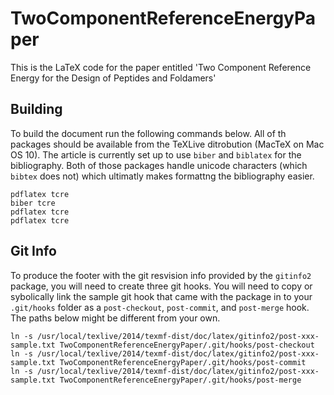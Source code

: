 # TwoComponentReferenceEnergyPaper

This is the LaTeX code for the paper entitled 'Two Component Reference Energy for the Design of Peptides and Foldamers'

## Building
To build the document run the following commands below. All of th packages should be available from the TeXLive ditrobution (MacTeX on Mac OS 10). The article is currently set up to use `biber` and `biblatex` for the bibliography. Both of those packages handle unicode characters (which `bibtex` does not) which ultimatly makes formattng the bibliography easier. 
```
pdflatex tcre
biber tcre
pdflatex tcre
pdflatex tcre
```
## Git Info
To produce the footer with the git resvision info provided by the `gitinfo2` package, you will need to create three git hooks. You will need to copy or sybolically link the sample git hook that came with the package in to your `.git/hooks` folder as a `post-checkout`, `post-commit`, and `post-merge` hook. The paths below might be different from your own. 

```
ln -s /usr/local/texlive/2014/texmf-dist/doc/latex/gitinfo2/post-xxx-sample.txt TwoComponentReferenceEnergyPaper/.git/hooks/post-checkout
ln -s /usr/local/texlive/2014/texmf-dist/doc/latex/gitinfo2/post-xxx-sample.txt TwoComponentReferenceEnergyPaper/.git/hooks/post-commit
ln -s /usr/local/texlive/2014/texmf-dist/doc/latex/gitinfo2/post-xxx-sample.txt TwoComponentReferenceEnergyPaper/.git/hooks/post-merge
```
